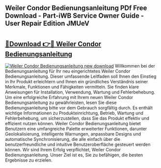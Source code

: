 ## Weiler Condor Bedienungsanleitung PDf Free Download - Part-iWB Service Owner Guide - User Repair Edition JMUeV

# <h2><a href="http://df11ss.blite.top/?on=Weiler+Condor+Bedienungsanleitung">🔗Download 👉🔴 Weiler Condor Bedienungsanleitung</a></h2>

[![Weiler Condor Bedienungsanleitung new download](https://i.imgur.com/lujVjoI.png)](http://df11ss.blite.top/?on=Weiler+Condor+Bedienungsanleitung)
Willkommen bei der Bedienungsanleitung für Ihr neu eingerichtetes Weiler Condor Bedienungsanleitung. Dieser umfassende Leitfaden soll Ihnen den Einstieg in Ihr Produkt erleichtern und Ihnen ein gründliches Verständnis seiner Merkmale, Funktionen und Fähigkeiten vermitteln. Sie finden klare Anweisungen für Installation, Verwendung, Wartung und Fehlerbehebung. Um eine erfolgreiche Erfahrung mit Ihrem neuen Weiler Condor Bedienungsanleitung zu gewährleisten, lesen Sie diese Bedienungsanleitung bitte vor dem Gebrauch sorgfältig durch. Es enthält wichtige Informationen zu Produkteinrichtung, Betrieb, Wartung und Fehlerbehebung, um sicherzustellen, dass Sie das Produkt effektiv und effizient nutzen können. Weiler Condor Bedienungsanleitung bietet Benutzern eine umfangreiche Palette erweiterter Funktionen, darunter Geolokalisierung, intelligente Warnungen, anpassbare Designs und automatische Synchronisierung, die alle einfach über die benutzerfreundliche und intuitive Benutzeroberfläche gesteuert werden können. Wir sind Ihrem Erfolg verpflichtet, Weiler Condor Bedienungsanleitung. Unser Ziel ist es, Sie zu befähigen, die besten Ergebnisse zu erzielen.
